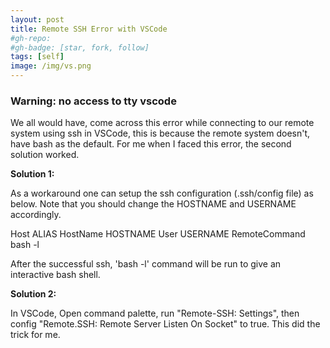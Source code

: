 ```yaml
---
layout: post
title: Remote SSH Error with VSCode
#gh-repo:
#gh-badge: [star, fork, follow]
tags: [self]
image: /img/vs.png
---
```


### **Warning: no access to tty vscode**

We all would have, come across this error while connecting to our remote system using ssh in VSCode, this is because the remote system doesn't, have bash as the default. For me when I faced this error, the second solution worked.

**Solution 1:**

As a workaround one can setup the ssh configuration (.ssh/config file) as below. Note that you should change the HOSTNAME and USERNAME accordingly.

Host ALIAS
HostName HOSTNAME
User USERNAME
RemoteCommand bash -l

After the successful ssh, 'bash -l' command will be run to give an interactive bash shell.



**Solution 2:**

In VSCode, Open command palette, run "Remote-SSH: Settings", then config "Remote.SSH: Remote Server Listen On Socket" to true. This did the trick for me.

